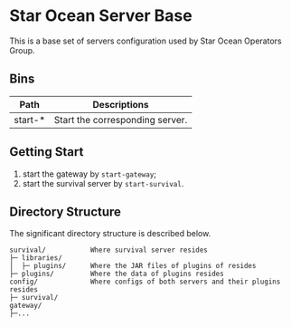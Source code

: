 # Star Ocean Server Base

This is a base set of servers configuration used by Star Ocean Operators Group.

## Bins

| Path    | Descriptions                    |
| ------- | ------------------------------- |
| start-* | Start the corresponding server. |

## Getting Start

1. start the gateway by `start-gateway`;
2. start the survival server by `start-survival`.
## Directory Structure

The significant directory structure is described below.

```
survival/           Where survival server resides
├─ libraries/
│  ├─ plugins/      Where the JAR files of plugins of resides
├─ plugins/         Where the data of plugins resides
config/             Where configs of both servers and their plugins resides
├─ survival/
gateway/
├─...
```
